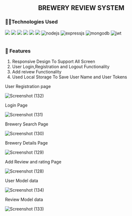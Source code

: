 

<div align="center"><h2>BREWERY REVIEW SYSTEM</h2></div>



<div >
<h3>👨‍💻Technologies Used</h3>
<img src="https://img.shields.io/badge/React-20232A?style=for-the-badge&logo=react&logoColor=61DAFB" />
<img src="https://img.shields.io/badge/React_Router-CA4245?style=for-the-badge&logo=react-router&logoColor=white" />
<img src="https://img.shields.io/badge/Material%20UI-007FFF?style=for-the-badge&logo=mui&logoColor=white" />
<img src="https://img.shields.io/badge/restapi-20442A?style=for-the-badge&logo=restapi&logoColor=61DAFB" />
<img src="https://img.shields.io/badge/HTML5-E34F26?style=for-the-badge&logo=html5&logoColor=white" />
<img src="https://img.shields.io/badge/CSS3-1572B6?style=for-the-badge&logo=css3&logoColor=white" />
<img  src="https://img.shields.io/badge/Node.js-339933?style=for-the-badge&logo=nodedotjs&logoColor=white" alt="nodejs" />
<img  src="https://img.shields.io/badge/Express.js-000000?style=for-the-badge&logo=express&logoColor=white" alt="expressjs" />
<img  src="https://img.shields.io/badge/MongoDB-4EA94B?style=for-the-badge&logo=mongodb&logoColor=white" alt="mongodb" />
<img src="https://img.shields.io/badge/JWT-000000?style=for-the-badge&logo=JSON%20web%20tokens&logoColor=white" alt="jwt" />
</div>

<br>
<div>
<h3>🚀 Features</h3>
<ol>
<li>Responsive Design To Support All Screen</li>
<li>User Login,Registration and Logout Functionality</li>
<li>Add reivew Functionality</li>
<li>Used Local Storage To Save User Name and User Tokens</li>
</ol>
</div>

User Registration page

![Screenshot (132)](https://github.com/KiranSg-coder/brewery-review-system_/assets/84786181/2091d28a-7b27-4d95-9340-badafadcf8e2)

Login Page

![Screenshot (131)](https://github.com/KiranSg-coder/brewery-review-system_/assets/84786181/023ee081-f1ca-474b-9ae1-1e4810858c1e)

Brewery Search Page

![Screenshot (130)](https://github.com/KiranSg-coder/brewery-review-system_/assets/84786181/0e122049-da03-4b63-b74e-985bb32b42bd)

Brewery Details Page

![Screenshot (129)](https://github.com/KiranSg-coder/brewery-review-system_/assets/84786181/8967b801-110f-42b1-ac3a-67aa940cce83)

Add Review and rating Page

![Screenshot (128)](https://github.com/KiranSg-coder/brewery-review-system_/assets/84786181/b9a9dfd0-5674-450f-b53c-833ff083cb43)

User Model data

![Screenshot (134)](https://github.com/KiranSg-coder/brewery-review-system_/assets/84786181/dfb18faf-ffd6-4430-a3fd-5adc8dbb3f08)

Review Model data

![Screenshot (133)](https://github.com/KiranSg-coder/brewery-review-system_/assets/84786181/d22c225b-5be7-4486-b1dd-2f17518bce8f)




